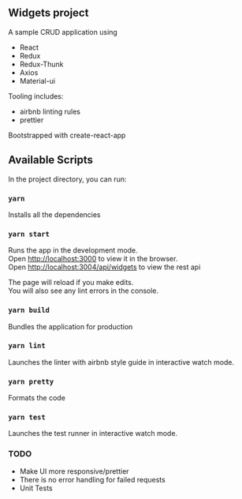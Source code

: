 ## Widgets project

A sample CRUD application using

- React
- Redux
- Redux-Thunk
- Axios
- Material-ui

Tooling includes:

- airbnb linting rules
- prettier

Bootstrapped with create-react-app

## Available Scripts

In the project directory, you can run:

### `yarn`

Installs all the dependencies

### `yarn start`

Runs the app in the development mode.<br>
Open [http://localhost:3000](http://localhost:3000) to view it in the browser.<br>
Open [http://localhost:3004/api/widgets](http://localhost:3004/api/widget) to view the rest api<br>

The page will reload if you make edits.<br>
You will also see any lint errors in the console.<br>

### `yarn build`

Bundles the application for production

### `yarn lint`

Launches the linter with airbnb style guide in interactive watch mode.

### `yarn pretty`

Formats the code

### `yarn test`

Launches the test runner in interactive watch mode.

### TODO

- Make UI more responsive/prettier
- There is no error handling for failed requests
- Unit Tests
